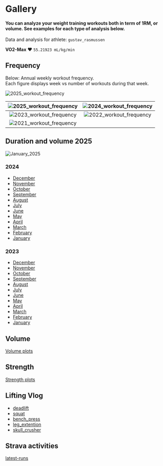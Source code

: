# Gallery

<b>You can analyze your weight training workouts both in term of 1RM, or volume.
See examples for each type of analysis below.</b><br><br>
Data and analysis for athlete: `gustav_rasmussen`<br>

**VO2-Max** :heart: `55.21923 mL/kg/min`<br>

## Frequency

Below: Annual weekly workout frequency.<br>
Each figure displays week vs number of workouts during that week.

<img src="https://drive.google.com/uc?export=view&id=1TLjAUuiVDSg3Y6UHymzOW-j1p44CCujO" alt="2025_workout_frequency">

| ![2025_workout_frequency](../img/2025/2025_workout_frequency.png) | ![2024_workout_frequency](../img/2024/2024_workout_frequency.png) |
| :----------: | :------: |
| ![2023_workout_frequency](../img/2023/2023_workout_frequency.png) | ![2022_workout_frequency](../img/2022/2022_workout_frequency.png) |
| ![2021_workout_frequency](../img/2021/2021_workout_frequency.png) | |

## Duration and volume 2025

![January_2025](../img/2025/workout_duration_January_2025.png)

### 2024

- <a style="text-align: center;">[December](../img/2024/workout_duration_December_2024.png)<br>
- <a style="text-align: center;">[November](../img/2024/workout_duration_November_2024.png)<br>
- <a style="text-align: center;">[October](../img/2024/workout_duration_October_2024.png)<br>
- <a style="text-align: center;">[September](../img/2024/workout_duration_September_2024.png)<br>
- <a style="text-align: center;">[August](../img/2024/workout_duration_August_2024.png)<br>
- <a style="text-align: center;">[July](../img/2024/workout_duration_July_2024.png)<br>
- <a style="text-align: center;">[June](../img/2024/workout_duration_June_2024.png)<br>
- <a style="text-align: center;">[May](../img/2024/workout_duration_May_2024.png)<br>
- <a style="text-align: center;">[April](../img/2024/workout_duration_April_2024.png)<br>
- <a style="text-align: center;">[March](../img/2024/workout_duration_March_2024.png)<br>
- <a style="text-align: center;">[February](../img/2024/workout_duration_February_2024.png)<br>
- <a style="text-align: center;">[January](../img/2024/workout_duration_January_2024.png)<br>

### 2023

- <a style="text-align: center;">[December](../img/2023/workout_duration_December_2023.png)<br>
- <a style="text-align: center;">[November](../img/2023/workout_duration_November_2023.png)<br>
- <a style="text-align: center;">[October](../img/2023/workout_duration_October_2023.png)<br>
- <a style="text-align: center;">[September](../img/2023/workout_duration_September_2023.png)<br>
- <a style="text-align: center;">[August](../img/2023/workout_duration_August_2023.png)<br>
- <a style="text-align: center;">[July](../img/2023/workout_duration_July_2023.png)<br>
- <a style="text-align: center;">[June](../img/2023/workout_duration_June_2023.png)<br>
- <a style="text-align: center;">[May](../img/2023/workout_duration_May_2023.png)<br>
- <a style="text-align: center;">[April](../img/2023/workout_duration_April_2023.png)<br>
- <a style="text-align: center;">[March](../img/2023/workout_duration_March_2023.png)<br>
- <a style="text-align: center;">[February](../img/2023/workout_duration_February_2023.png)<br>
- <a style="text-align: center;">[January](../img/2023/workout_duration_January_2023.png)<br>

## Volume

<!-- <p style="text-align: center;">Workout volume</p> -->

[Volume plots](VOLUME.md)

## Strength

<!-- <p style="text-align: center;">Strength estimation</p> -->

[Strength plots](STRENGTH.md)

## Lifting Vlog

- [deadlift](https://www.youtube.com/watch?v=HPr3-QgyXjM&ab_channel=GustavCollinRasmussen)
- [squat](https://www.youtube.com/watch?v=ig90_zeug54&ab_channel=GustavCollinRasmussen)
- [bench_press](https://www.youtube.com/watch?v=wT9kr8FA5tw&ab_channel=GustavCollinRasmussen)
- [leg_extention](https://www.youtube.com/watch?v=49hEuDi79AI&ab_channel=GustavCollinRasmussen)
- [skull_crusher](https://www.youtube.com/watch?v=85UbTjWuQig&ab_channel=GustavCollinRasmussen)

## Strava activities

[latest-runs](https://www.strava.com/athletes/77134512/latest-rides/0d0147f3e94a11a3d7f73b41ce73e1cfc0d9f557)
